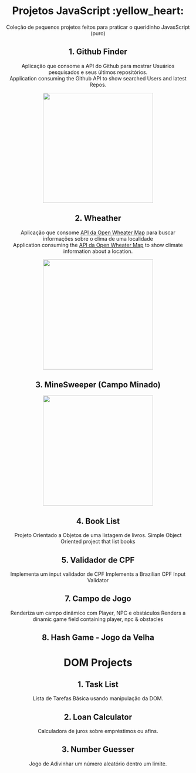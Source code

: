 <div align="center">
  <h1>Projetos JavaScript :yellow_heart:</h1>

  <p>Coleção de pequenos projetos feitos para praticar o queridinho JavasScript (puro)</p>

  <h2>1. Github Finder</h2>
  <p>
    Aplicação que consome a API do Github para mostrar Usuários pesquisados e seus últimos repositórios.
    <br>
    Application consuming the Github API to show searched Users and latest Repos.
  </p>
  
  <img src="https://github.com/capelaum/JS-Mini-Projects/blob/master/Github_Finder/github-finder-screenshot.png" width="300">

  <h2>2. Wheather</h2>
  <p>
  Aplicação que consome <a href="https://openweathermap.org/api" target="_blank" >API da Open Wheater Map</a> para buscar informações sobre o clima de uma localidade
    <br>
    Application consuming the <a href="https://openweathermap.org/api" target="_blank" >API da Open Wheater Map</a> to show climate information about a location.
  </p>
  
  <img src="https://github.com/capelaum/JS-Mini-Projects/blob/master/Weather/weatherjs/wheather-js-screenshot.png" width="300">

  <h2 align="center">3. MineSweeper (Campo Minado)</h2>
  
  <img src="https://github.com/capelaum/JS-Mini-Projects/blob/master/Mine_Sweeper/minesweeper.png" width="300">

  <h2>4. Book List</h2>
  <p>
    Projeto Orientado a Objetos de uma listagem de livros.
    Simple Object Oriented project that list books
  </p>
  
  <h2>5. Validador de CPF</h2>
  <p>
    Implementa um input validador de CPF
    Implements a Brazilian CPF Input Validator
  </p>
  
  <h2>7. Campo de Jogo</h2>
  <p>
    Renderiza um campo dinâmico com Player, NPC e obstáculos
    Renders a dinamic game field containing player, npc & obstacles
  </p>

  <h2>8. Hash Game - Jogo da Velha</h2>

# DOM Projects

  <h2>1. Task List</h2>
  <p>Lista de Tarefas Básica usando manipulação da DOM.</p>

  <h2>2. Loan Calculator</h2>
  <p>Calculadora de juros sobre empréstimos ou afins.</p>

  <h2>3. Number Guesser</h2>
  <p>Jogo de Adivinhar um número aleatório dentro um limite.</p>

</div>

